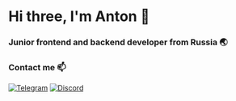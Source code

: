 <h1>Hi three, I'm Anton 👋</h1>

<h3>Junior frontend and backend developer from Russia 🌏</h2>

<h3>Contact me 📫</h3>

[![Telegram](https://img.shields.io/badge/Telegram-2CA5E0?style=for-the-badge&logo=telegram&logoColor=white)](https://t.me/dev_vensloy)
[![Discord](https://img.shields.io/badge/Discord-%235865F2.svg?style=for-the-badge&logo=discord&logoColor=white)](https://discord.gg/7vmsX2rW)
